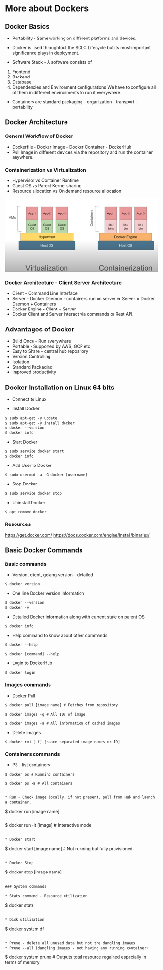 # More about Dockers

## Docker Basics

* Portability - Same working on different platforms and devices.

* Docker is used throughtout the SDLC Lifecycle but its most important significance plays in deployment.

* Software Stack - A software consists of 
1. Frontend
2. Backend
3. Database
4. Dependencies and Environment configurations
We have to configure all of them in different environments to run it everywhere.

* Containers are standard packaging - organization - transport - portability.

## Docker Architecture

### General Workflow of Docker

* Dockerfile - Docker Image - Docker Container - DockerHub
* Pull Image in different devices via the repository and run the container anywhere.

### Containerization vs Virtualization

* Hypervisor vs Container Runtime
* Guest OS vs Parent Kernel sharing
* Resource allocation vs On demand resource allocation

![img](img/containervm.png)

### Docker Architecture - Client Server Architecture

* Client - Command Line Interface
* Server - Docker Daemon - containers run on server => Server = Docker Daemon + Containers
* Docker Engine - Client + Server
* Docker Client and Server interact via commands or Rest API.

## Advantages of Docker
* Build Once - Run everywhere
* Portable - Supported by AWS, GCP etc
* Easy to Share - central hub repository
* Version Controlling
* Isolation
* Standard Packaging 
* Improved productivity

## Docker Installation on Linux 64 bits

* Connect to Linux

* Install Docker

```
$ sudo apt-get -y update
$ sudo apt-get -y install docker
$ docker --version
$ docker info
```
* Start Docker

```
$ sudo service docker start
$ docker info
```

* Add User to Docker

```
$ sudo usermod -a -G docker [username]
```

* Stop Docker
```
$ sudo service docker stop
```

* Uninstall Docker
```
$ apt remove docker
```

### Resources

https://get.docker.com/
https://docs.docker.com/engine/install/binaries/

## Basic Docker Commands

### Basic commands

* Version, client, golang version - detailed

```
$ docker version
```

* One line Docker version information

```
$ docker --version 
$ docker -v 
```

* Detailed Docker information along with current state on parent OS

```
$ docker info
```

* Help command to know about other commands
```
$ docker --help
```
```
$ docker [command] --help
```

* Login to DockerHub

```
$ docker login
```

### Images commands

* Docker Pull

```
$ docker pull [image name] # Fetches from repository
```
```
$ docker images -q # All IDs of image
```
```
$ docker images -a # All information of cached images
```

* Delete images
```
$ docker rmi [-f] [space separated image names or ID]
```

### Containers commands

* PS - list containers
```
$ docker ps # Running containers
```
```
$ docker ps -a # All containers
```
```

* Run - Check image locally, if not present, pull from Hub and launch a container.
```
$ docker run [image name]
```
```
$ docker run -it [image] # Interactive mode
```

* Docker start
```
$ docker start [image name] # Not running but fully provisioned
```

* Docker Stop
```
$ docker stop [image name]
```

### System commands

* Stats command - Resource utilization
```
$ docker stats
```

* Disk utilization

```
$ docker system df 
```

* Prune - delete all unused data but not the dangling images
* Prune --all (dangling images - not having any running container)
```
$ docker system prune # Outputs total resource regained especially in terms of memory
```

